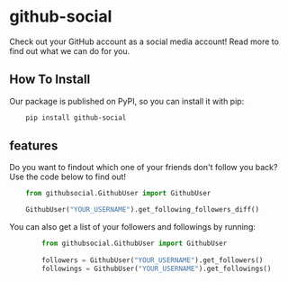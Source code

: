 # github-social

Check out your GitHub account as a social media account! Read more to find out what we can do for you.

## How To Install

Our package is published on PyPI, so you can install it with pip:

```bash
    pip install github-social
```

## features

Do you want to findout which one of your friends don't follow you back? Use the code below to find out!

```python
    from githubsocial.GithubUser import GithubUser

    GithubUser("YOUR_USERNAME").get_following_followers_diff()
```

You can also get a list of your followers and followings by running:

```python
        from githubsocial.GithubUser import GithubUser
    
        followers = GithubUser("YOUR_USERNAME").get_followers()
        followings = GithubUser("YOUR_USERNAME").get_followings()
```
